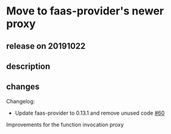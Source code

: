 # Move to faas-provider's newer proxy

## release on 20191022

## description

## changes

Changelog:

* Update faas-provider to 0.13.1 and remove unused code <a class="issue-link js-issue-link" data-error-text="Failed to load title" data-id="509442561" data-permission-text="Title is private" data-url="https://github.com/openfaas/faas-swarm/issues/60" data-hovercard-type="pull_request" data-hovercard-url="/openfaas/faas-swarm/pull/60/hovercard" href="https://github.com/openfaas/faas-swarm/pull/60">#60</a>

Improvements for the function invocation proxy

